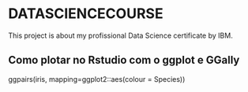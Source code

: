# DATASCIENCECOURSE
This project is about my profissional Data Science certificate by IBM. 
## Como plotar no Rstudio com o ggplot e GGally 
ggpairs(iris, mapping=ggplot2::aes(colour = Species))
